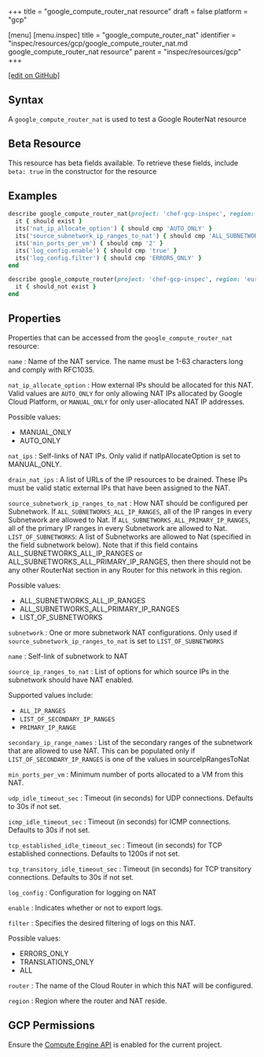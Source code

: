 +++
title = "google_compute_router_nat resource"
draft = false
platform = "gcp"

[menu]
  [menu.inspec]
    title = "google_compute_router_nat"
    identifier = "inspec/resources/gcp/google_compute_router_nat.md google_compute_router_nat resource"
    parent = "inspec/resources/gcp"
+++

[\[edit on GitHub\]](https://github.com/inspec/inspec-gcp/blob/master/docs/resources/google_compute_router_nat.md)

## Syntax

A `google_compute_router_nat` is used to test a Google RouterNat resource

## Beta Resource

This resource has beta fields available. To retrieve these fields, include `beta: true` in the constructor for the resource

## Examples

```ruby
describe google_compute_router_nat(project: 'chef-gcp-inspec', region: 'europe-west2', router: 'inspec-gcp-router', name: 'inspec-router-nat') do
  it { should exist }
  its('nat_ip_allocate_option') { should cmp 'AUTO_ONLY' }
  its('source_subnetwork_ip_ranges_to_nat') { should cmp 'ALL_SUBNETWORKS_ALL_IP_RANGES' }
  its('min_ports_per_vm') { should cmp '2' }
  its('log_config.enable') { should cmp 'true' }
  its('log_config.filter') { should cmp 'ERRORS_ONLY' }
end

describe google_compute_router(project: 'chef-gcp-inspec', region: 'europe-west2', router: 'nonexistent', name: 'nonexistent') do
  it { should_not exist }
end
```

## Properties

Properties that can be accessed from the `google_compute_router_nat` resource:

`name`
: Name of the NAT service. The name must be 1-63 characters long and comply with RFC1035.

`nat_ip_allocate_option`
: How external IPs should be allocated for this NAT. Valid values are `AUTO_ONLY` for only allowing NAT IPs allocated by Google Cloud Platform, or `MANUAL_ONLY` for only user-allocated NAT IP addresses.

  Possible values:

  - MANUAL_ONLY
  - AUTO_ONLY

`nat_ips`
: Self-links of NAT IPs. Only valid if natIpAllocateOption is set to MANUAL_ONLY.

`drain_nat_ips`
: A list of URLs of the IP resources to be drained. These IPs must be valid static external IPs that have been assigned to the NAT.

`source_subnetwork_ip_ranges_to_nat`
: How NAT should be configured per Subnetwork. If `ALL_SUBNETWORKS_ALL_IP_RANGES`, all of the IP ranges in every Subnetwork are allowed to Nat. If `ALL_SUBNETWORKS_ALL_PRIMARY_IP_RANGES`, all of the primary IP ranges in every Subnetwork are allowed to Nat. `LIST_OF_SUBNETWORKS`: A list of Subnetworks are allowed to Nat (specified in the field subnetwork below). Note that if this field contains ALL_SUBNETWORKS_ALL_IP_RANGES or ALL_SUBNETWORKS_ALL_PRIMARY_IP_RANGES, then there should not be any other RouterNat section in any Router for this network in this region.

  Possible values:

  - ALL_SUBNETWORKS_ALL_IP_RANGES
  - ALL_SUBNETWORKS_ALL_PRIMARY_IP_RANGES
  - LIST_OF_SUBNETWORKS

`subnetwork`
: One or more subnetwork NAT configurations. Only used if `source_subnetwork_ip_ranges_to_nat` is set to `LIST_OF_SUBNETWORKS`

`name`
: Self-link of subnetwork to NAT

`source_ip_ranges_to_nat`
: List of options for which source IPs in the subnetwork should have NAT enabled.

  Supported values include:

  - `ALL_IP_RANGES`
  - `LIST_OF_SECONDARY_IP_RANGES`
  - `PRIMARY_IP_RANGE`

`secondary_ip_range_names`
: List of the secondary ranges of the subnetwork that are allowed to use NAT. This can be populated only if `LIST_OF_SECONDARY_IP_RANGES` is one of the values in sourceIpRangesToNat

`min_ports_per_vm`
: Minimum number of ports allocated to a VM from this NAT.

`udp_idle_timeout_sec`
: Timeout (in seconds) for UDP connections. Defaults to 30s if not set.

`icmp_idle_timeout_sec`
: Timeout (in seconds) for ICMP connections. Defaults to 30s if not set.

`tcp_established_idle_timeout_sec`
: Timeout (in seconds) for TCP established connections. Defaults to 1200s if not set.

`tcp_transitory_idle_timeout_sec`
: Timeout (in seconds) for TCP transitory connections. Defaults to 30s if not set.

`log_config`
: Configuration for logging on NAT

`enable`
: Indicates whether or not to export logs.

`filter`
: Specifies the desired filtering of logs on this NAT.

  Possible values:

  - ERRORS_ONLY
  - TRANSLATIONS_ONLY
  - ALL

`router`
: The name of the Cloud Router in which this NAT will be configured.

`region`
: Region where the router and NAT reside.

## GCP Permissions

Ensure the [Compute Engine API](https://console.cloud.google.com/apis/library/compute.googleapis.com/) is enabled for the current project.
